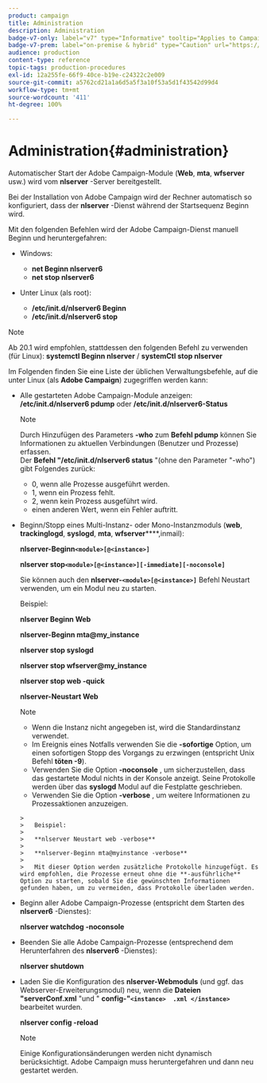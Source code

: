 ```yaml
---
product: campaign
title: Administration
description: Administration
badge-v7-only: label="v7" type="Informative" tooltip="Applies to Campaign Classic v7 only"
badge-v7-prem: label="on-premise & hybrid" type="Caution" url="https://experienceleague.adobe.com/docs/campaign-classic/using/installing-campaign-classic/architecture-and-hosting-models/hosting-models-lp/hosting-models.html?lang=en" tooltip="Applies to on-premise and hybrid deployments only"
audience: production
content-type: reference
topic-tags: production-procedures
exl-id: 12a255fe-66f9-40ce-b19e-c24322c2e009
source-git-commit: a5762cd21a1a6d5a5f3a10f53a5d1f43542d99d4
workflow-type: tm+mt
source-wordcount: '411'
ht-degree: 100%

---
```


# Administration{#administration}



Automatischer Start der Adobe Campaign-Module (**Web**, **mta**, **wfserver** usw.) wird vom **nlserver** -Server bereitgestellt.

Bei der Installation von Adobe Campaign wird der Rechner automatisch so konfiguriert, dass der **nlserver** -Dienst während der Startsequenz Beginn wird.

Mit den folgenden Befehlen wird der Adobe Campaign-Dienst manuell Beginn und heruntergefahren:

* Windows:

   * **net Beginn nlserver6**
   * **net stop nlserver6**

* Unter Linux (als root):

   * **/etc/init.d/nlserver6 Beginn**
   * **/etc/init.d/nlserver6 stop**

>[!NOTE]
>
>Ab 20.1 wird empfohlen, stattdessen den folgenden Befehl zu verwenden (für Linux): **systemctl Beginn nlserver** / **systemCtl stop nlserver**

Im Folgenden finden Sie eine Liste der üblichen Verwaltungsbefehle, auf die unter Linux (als **Adobe Campaign**) zugegriffen werden kann:

* Alle gestarteten Adobe Campaign-Module anzeigen: **/etc/init.d/nlserver6 pdump** oder **/etc/init.d/nlserver6-Status**

   >[!NOTE]
   >
   >Durch Hinzufügen des Parameters **-who** zum **Befehl pdump** können Sie Informationen zu aktuellen Verbindungen (Benutzer und Prozesse) erfassen.\
   >Der **Befehl &quot;/etc/init.d/nlserver6 status** &quot;(ohne den Parameter &quot;-who&quot;) gibt Folgendes zurück:
   >
   >    * 0, wenn alle Prozesse ausgeführt werden.
   >    * 1, wenn ein Prozess fehlt.
   >    * 2, wenn kein Prozess ausgeführt wird.
   >    * einen anderen Wert, wenn ein Fehler auftritt.


* Beginn/Stopp eines Multi-Instanz- oder Mono-Instanzmoduls (**web**, **trackinglogd**, **syslogd**, **mta**, **wfserver******,inmail):

   **nlserver-Beginn`<module>[@<instance>]`**

   **nlserver stop`<module>[@<instance>][-immediate][-noconsole]`**

   Sie können auch den **nlserver-`<module>[@<instance>]`** Befehl Neustart verwenden, um ein Modul neu zu starten.

   Beispiel:

   **nlserver Beginn Web**

   **nlserver-Beginn mta@my_instance**

   **nlserver stop syslogd**

   **nlserver stop wfserver@my_instance**

   **nlserver stop web -quick**

   **nlserver-Neustart Web**

   >[!NOTE]
   >
   >* Wenn die Instanz nicht angegeben ist, wird die Standardinstanz verwendet.
   >* Im Ereignis eines Notfalls verwenden Sie die **-sofortige** Option, um einen sofortigen Stopp des Vorgangs zu erzwingen (entspricht Unix Befehl **töten -9**).
   >* Verwenden Sie die Option **-noconsole** , um sicherzustellen, dass das gestartete Modul nichts in der Konsole anzeigt. Seine Protokolle werden über das **syslogd** Modul auf die Festplatte geschrieben.
   >* Verwenden Sie die Option **-verbose** , um weitere Informationen zu Prozessaktionen anzuzeigen.

      >
      >   Beispiel:
      >
      >   **nlserver Neustart web -verbose**
      >
      >   **nlserver-Beginn mta@myinstance -verbose**
      >
      >   Mit dieser Option werden zusätzliche Protokolle hinzugefügt. Es wird empfohlen, die Prozesse erneut ohne die **-ausführliche** Option zu starten, sobald Sie die gewünschten Informationen gefunden haben, um zu vermeiden, dass Protokolle überladen werden.


* Beginn aller Adobe Campaign-Prozesse (entspricht dem Starten des **nlserver6** -Dienstes):

   **nlserver watchdog -noconsole**

* Beenden Sie alle Adobe Campaign-Prozesse (entsprechend dem Herunterfahren des **nlserver6** -Dienstes):

   **nlserver shutdown**

* Laden Sie die Konfiguration des **nlserver-Webmoduls** (und ggf. das Webserver-Erweiterungsmodul) neu, wenn die **Dateien &quot;serverConf.xml** &quot;und &quot; **config-&quot;`<instance>  .xml </instance>`** bearbeitet wurden.

   **nlserver config -reload**

   >[!NOTE]
   >
   >Einige Konfigurationsänderungen werden nicht dynamisch berücksichtigt. Adobe Campaign muss heruntergefahren und dann neu gestartet werden.
